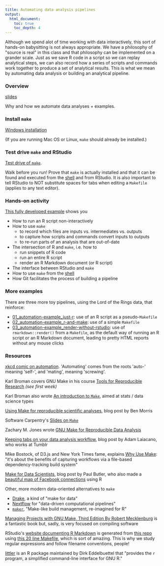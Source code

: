 ```yaml
---
title: Automating data analysis pipelines
output:
  html_document:
    toc: true
    toc_depth: 4
---
```


Although we spend alot of time working with data interactively, this sort of hands-on babysitting is not always appropriate. We have a philosophy of "source is real" in this class and that philosophy can be implemented on a grander scale. Just as we save R code in a script so we can replay analytical steps, we can also record how a series of scripts and commands work together to produce a set of analytical results. This is what we mean by automating data analysis or building an analytical pipeline.

### Overview

<a href="automation01_slides/index.html" target="_blank">slides</a>

Why and how we automate data analyses + examples.

### Install `make`

[Windows installation](automation02_windows.html)

(If you are running Mac OS or Linux, `make` should already be installed.)
  
### Test drive `make` and RStudio

[Test drive of `make`](automation03_make-test-drive.html).

Walk before you run! Prove that `make` is actually installed and that it can be found and executed from the [shell](git09_shell.html) and from RStudio. It is also important to tell RStudio to NOT substitute spaces for tabs when editing a `Makefile` (applies to any text editor).

### Hands-on activity

[This fully developed example](automation04_make-activity.html) shows you

  * How to run an R script non-interactively
  * How to use `make`
    - to record which files are inputs vs. intermediates vs. outputs
    - to capture how scripts and commands convert inputs to outputs
    - to re-run parts of an analysis that are out-of-date
  * The intersection of R and `make`, i.e. how to
    - run snippets of R code
    - run an entire R script
    - render an R Markdown document (or R script)
  * The interface between RStudio and `make`
  * How to use `make` from the [shell](git09_shell.html)
  * How Git facilitates the process of building a pipeline

### More examples

There are three more toy pipelines, using the Lord of the Rings data, that reinforce:

  * [01_automation-example_just-r](https://github.com/STAT545-UBC/STAT545-UBC.github.io/tree/master/automation10_holding-area/01_automation-example_just-r): use of an R script as a pseudo-`Makefile`
  * [02_automation-example_r-and-make](https://github.com/STAT545-UBC/STAT545-UBC.github.io/tree/master/automation10_holding-area/02_automation-example_r-and-make): use of a simple `Makefile` 
  * [03_automation-example_render-without-rstudio](https://github.com/STAT545-UBC/STAT545-UBC.github.io/tree/master/automation10_holding-area/03_automation-example_render-without-rstudio): use of `rmarkdown::render()` from a `Makefile`, as the default way of running an R script or an R Markdown document, leading to pretty HTML reports without any mouse clicks

### Resources

[xkcd comic on automation](http://xkcd.com/1319/). 'Automating' comes from the roots 'auto-' meaning 'self-', and 'mating', meaning 'screwing'.

Karl Broman covers GNU Make in his course [Tools for Reproducible Research](http://kbroman.org/Tools4RR/pages/schedule.html) *(see first week)*

Karl Broman also wrote [An introduction to `Make`](http://kbroman.github.io/minimal_make/), aimed at stats / data science types
 
[Using Make for reproducible scientific analyses](http://www.bendmorris.com/2013/09/using-make-for-reproducible-scientific.html), blog post by Ben Morris

Software Carpentry's [Slides on `Make`](http://software-carpentry.org/v4/make/index.html)

Zachary M. Jones wrote [GNU Make for Reproducible Data Analysis](http://zmjones.com/make.html)

[Keeping tabs on your data analysis workflow](http://www.adamlaiacano.com/post/45356689519/keeping-tabs-on-your-data-analysis-workflow), blog post by Adam Laiacano, who works at Tumblr

Mike Bostock, of D3.js and New York Times fame, explains [Why Use Make](http://bost.ocks.org/mike/make/): "it's about the benefits of capturing workflows via a file-based dependency-tracking build system"

[Make for Data Scientists](http://bitaesthetics.com/posts/make-for-data-scientists.html), blog post by Paul Butler, who also made a [beautiful map of Facebook connections](https://www.facebook.com/notes/facebook-engineering/visualizing-friendships/469716398919) using R

Other, more modern data-oriented alternatives to `make`

  * [Drake](https://github.com/Factual/drake), a kind of "make for data"
  * [Nextflow](http://www.nextflow.io) for "data-driven computational pipelines"
  * [`maker`](https://github.com/richfitz/maker), "Make-like build management, re-imagined for R"
  
[Managing Projects with GNU Make, Third Edition By Robert Mecklenburg](http://www.oreilly.com/openbook/make3/book/) is a fantastic book but, sadly, is very focused on compiling software

RStudio's [website documenting R Markdown](http://rmarkdown.rstudio.com) is generated from [this repo](https://github.com/rstudio/rmarkdown/tree/gh-pages) using [this 20 line Makefile](https://github.com/rstudio/rmarkdown/blob/gh-pages/Makefile), which is sort of amazing. This is why we study regular expressions and follow filename conventions, people!

[littler](http://dirk.eddelbuettel.com/code/littler.html) is an R package maintained by Dirk Eddelbuettel that "provides the `r` program, a simplified command-line interface for GNU R."
